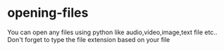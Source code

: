 # opening-files

You can open any files using python like audio,video,image,text file etc..
Don't forget to type the file extension based on your file
